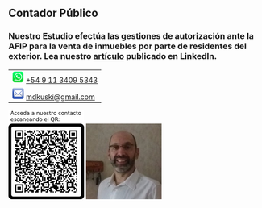 <html>
<head>
  <title>Marcelo Kukulanski | Contador público</title>
</head>
<body>
</body>
</html>

<meta property="og:title" content="Marcelo Kukulanski" />
<meta name="description" content="Contador Público" />
<meta property="og:url" content="https://mdkuski.github.io/" />
<meta property="og:image" content="https://raw.githubusercontent.com/mdkuski/mdkuski.github.io/master/files/mdkuski.png" />

## Contador Público

### Nuestro Estudio efectúa las gestiones de autorización ante la AFIP para la venta de inmuebles por parte de residentes del exterior. Lea nuestro [artículo](https://www.linkedin.com/pulse/residentes-en-el-exterior-c%C3%B3mo-vendo-mi-inmueble-marcelo-kukulanski) publicado en LinkedIn.


||
|-|
|<img src="./files/wsp_128x128.png" alt="Whatsapp" width="24"/> [+54 9 11 3409 5343](tel:+5491134095343)|
|<img src="./files/email_128x128.png" alt="Email" width="24"/> [mdkuski@gmail.com](mailto:mdkuski@gmail.com)|


<img src="./files/qr_vcard.png" alt="QR" width="150"/> <img src="./files/mdkuski.png" alt="photo" width="150"/>

